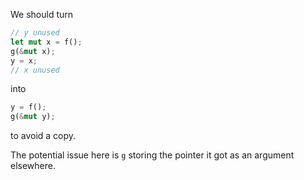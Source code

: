 We should turn

```rust
// y unused
let mut x = f();
g(&mut x);
y = x;
// x unused
```

into

```rust
y = f();
g(&mut y);
```

to avoid a copy.

The potential issue here is `g` storing the pointer it got as an argument elsewhere.

